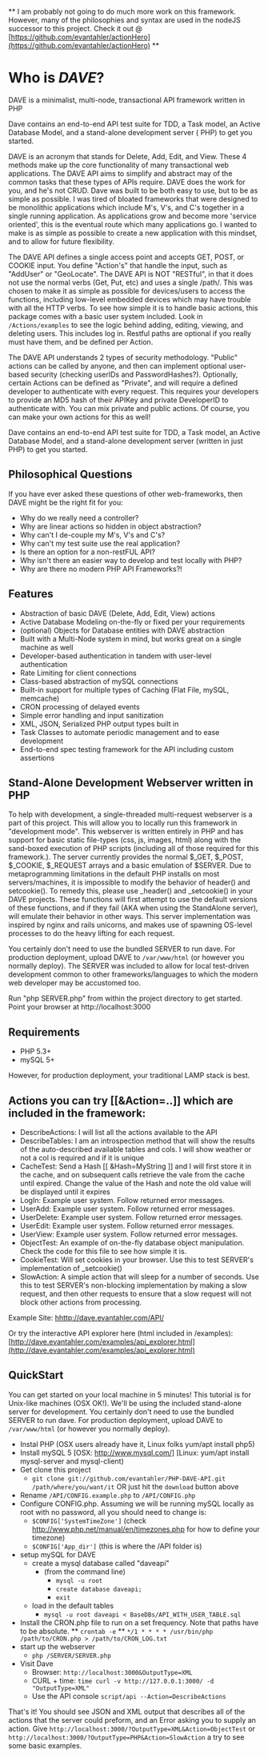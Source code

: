 ** I am probably not going to do much more work on this framework.  However, many of the philosophies and syntax are used in the nodeJS successor to this project.  Check it out @ [https://github.com/evantahler/actionHero](https://github.com/evantahler/actionHero) **

Who is _DAVE_?
============

DAVE is a minimalist, multi-node, transactional API framework written in PHP

Dave contains an end-to-end API test suite for TDD, a Task model, an Active Database Model, and a stand-alone development server ( PHP) to get you started.

DAVE is an acronym that stands for Delete, Add, Edit, and View. These 4 methods make up the core functionality of many transactional web applications. The DAVE API aims to simplify and abstract may of the common tasks that these types of APIs require.  DAVE does the work for you, and he's not CRUD.  Dave was built to be both easy to use, but to be as simple as possible.  I was tired of bloated frameworks that were designed to be monolithic applications which include M's, V's, and C's together in a single running application.  As applications grow and become more 'service oriented', this is the eventual route which many applications go.  I wanted to make is as simple as possible to create a new application with this mindset, and to allow for future flexibility.

The DAVE API defines a single access point and accepts GET, POST, or COOKIE input. You define "Action's" that handle the input, such as "AddUser" or "GeoLocate". The DAVE API is NOT "RESTful", in that it does not use the normal verbs (Get, Put, etc) and uses a single /path/. This was chosen to make it as simple as possible for devices/users to access the functions, including low-level embedded devices which may have trouble with all the HTTP verbs.  To see how simple it is to handle basic actions, this package comes with a basic user system included. Look in `/Actions/examples` to see the logic behind adding, editing, viewing, and deleting users. This includes log in.  Restful paths are optional if you really must have them, and be defined per Action.

The DAVE API understands 2 types of security methodology. "Public" actions can be called by anyone, and then can implement optional user-based security (checking userIDs and PasswordHashes?). Optionally, certain Actions can be defined as "Private", and will require a defined developer to authenticate with every request. This requires your developers to provide an MD5 hash of their APIKey and private DeveloperID to authenticate with. You can mix private and public actions.  Of course, you can make your own actions for this as well!

Dave contains an end-to-end API test suite for TDD, a Task model, an Active Database Model, and a stand-alone development server (written in just PHP) to get you started.

Philosophical Questions
-----------------------

If you have ever asked these questions of other web-frameworks, then DAVE might be the right fit for you:

* Why do we really need a controller?
* Why are linear actions so hidden in object abstraction?
* Why can't I de-couple my M's, V's and C's?
* Why can't my test suite use the real application?
* Is there an option for a non-restFUL API?
* Why isn't there an easier way to develop and test locally with PHP?
* Why are there no modern PHP API Frameworks?!

Features
--------
* Abstraction of basic DAVE (Delete, Add, Edit, View) actions
* Active Database Modeling on-the-fly or fixed per your requirements
* (optional) Objects for Database entities with DAVE abstraction
* Built with a Multi-Node system in mind, but works great on a single machine as well
* Developer-based authentication in tandem with user-level authentication
* Rate Limiting for client connections
* Class-based abstraction of mySQL connections
* Built-in support for multiple types of Caching (Flat File, mySQL, memcache)
* CRON processing of delayed events
* Simple error handling and input sanitization
* XML, JSON, Serialized PHP output types built in
* Task Classes to automate periodic management and to ease development
* End-to-end spec testing framework for the API including custom assertions

Stand-Alone Development Webserver written in PHP
-----------------------------------------------------------------------------------
To help with development, a single-threaded multi-request webserver is a part of this project.  This will allow you to locally run this framework in "development mode".  This webserver is written entirely in PHP and has support for basic static file-types (css, js, images, html) along with the sand-boxed execution of PHP scripts (including all of those required for this framework.).  The server currently provides the normal $_GET, $_POST, $_COOKIE, $_REQUEST arrays and a basic emulation of $SERVER.  Due to metaprogramming limitations in the default PHP installs on most servers/machines, it is impossible to modify the behavior of header() and setcookie().  To remedy this, please use _header() and _setcookie() in your DAVE projects.  These functions will first attempt to use the default versions of these functions, and if they fail (AKA when using the StandAlone server), will emulate their behavior in other ways.  This server implementation was inspired by nginx and rails unicorns, and makes use of spawning OS-level processes to do the heavy lifting for each request.

You certainly don't need to use the bundled SERVER to run dave.  For production deployment, upload DAVE to `/var/www/html` (or however you normally deploy).  The SERVER was included to allow for local test-driven development common to other frameworks/languages to which the modern web developer may be accustomed too.

Run "php SERVER.php" from within the project directory to get started.  Point your browser at http://localhost:3000 

Requirements
------------
* PHP 5.3+
* mySQL 5+

However, for production deployment, your traditional LAMP stack is best.


Actions you can try [[&Action=..]] which are included in the framework:
-----------------------------------------------------------------------
* DescribeActions: I will list all the actions available to the API
* DescribeTables: I am an introspection method that will show the results of the auto-described available tables and cols.  I will show weather or not a col is required and if it is unique
* CacheTest: Send a Hash [[ &Hash=MyString ]] and I will first store it in the cache, and on subsequent calls retrieve the vale from the cache until expired.  Change the value of the Hash and note the old value will be displayed until it expires
* LogIn: Example user system.  Follow returned error messages.
* UserAdd: Example user system.  Follow returned error messages.
* UserDelete: Example user system.  Follow returned error messages.
* UserEdit: Example user system.  Follow returned error messages.
* UserView: Example user system.  Follow returned error messages.
* ObjectTest: An example of on-the-fly database object manipulation.  Check the code for this file to see how simple it is.
* CookieTest: Will set cookies in your browser.  Use this to test SERVER's implementation of _setcookie()
* SlowAction: A simple action that will sleep for a number of seconds.  Use this to test SERVER's non-blocking implementation by making a slow request, and then other requests to ensure that a slow request will not block other actions from processing.
	
Example Site: [hhttp://dave.evantahler.com/API/](http://dave.evantahler.com/API/)

Or try the interactive API explorer here (html included in /examples): [http://dave.evantahler.com/examples/api_explorer.html](http://dave.evantahler.com/examples/api_explorer.html) 

QuickStart
----------
You can get started on your local machine in 5 minutes!  This tutorial is for Unix-like machines (OSX OK!).  We'll be using the included stand-alone server for development. You certainly don't need to use the bundled SERVER to run dave.  For production deployment, upload DAVE to `/var/www/html` (or however you normally deploy).

* Instal PHP (OSX users already have it, Linux folks yum/apt install php5)
* Install mySQL 5 [OSX: http://www.mysql.com/] [Linux: yum/apt install mysql-server and mysql-client)
* Get clone this project
  * `git clone git://github.com/evantahler/PHP-DAVE-API.git /path/where/you/want/it` OR just hit the `download` button above
* Rename `/API/CONFIG.example.php` to `/API/CONFIG.php`
* Configure CONFIG.php.  Assuming we will be running mySQL locally as root with no password, all you should need to change is:
  * `$CONFIG['SystemTimeZone']`  (check http://www.php.net/manual/en/timezones.php for how to define your timezone)
  * `$CONFIG['App_dir']`  (this is where the /API folder is)
* setup mySQL for DAVE
  * create a mysql database called "daveapi"
    * (from the command line)
      * `mysql -u root`
      * `create database daveapi;`
      * `exit`
  * load in the default tables
      * `mysql -u root daveapi < BaseDBs/API_WITH_USER_TABLE.sql`
* Install the CRON.php file to run on a set frequency.  Note that paths have to be absolute.
  ** `crontab -e`
  ** `*/1 * * * * /usr/bin/php /path/to/CRON.php > /path/to/CRON_LOG.txt`
* start up the webserver 
  * `php /SERVER/SERVER.php`
* Visit Dave
  * Browser: `http://localhost:3000&OutputType=XML`
  * CURL + time: `time curl -v http://127.0.0.1:3000/ -d "OutputType=XML"`
  * Use the API console `script/api --Action=DescribeActions`

That's it!  You should see JSON and XML output that describes all of the actions that the server could preform, and an Error asking you to supply an action.  Give `http://localhost:3000/?OutputType=XML&Action=ObjectTest` or `http://localhost:3000/?OutputType=PHP&Action=SlowAction` a try to see some basic examples.